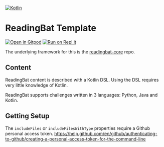 [![Kotlin](https://img.shields.io/badge/%20language-Kotlin-red.svg)](https://kotlinlang.org/)

# ReadingBat Template

[![Open in Gitpod](https://gitpod.io/button/open-in-gitpod.svg)](https://gitpod.io/#https://github.com/readingbat/readingbat-template)
[![Run on Repl.it](https://repl.it/badge/github/readingbat/readingbat-template)](https://repl.it/github/readingbat/readingbat-template)

The underlying framework for this is the [readingbat-core](https://github.com/readingbat/readingbat-core) repo.

## Content

ReadingBat content is described with a Kotlin DSL. Using the DSL requires very little knowledge of Kotlin.

ReadingBat supports challenges written in 3 languages: Python, Java and Kotlin.

## Getting Setup

The `includeFiles` or `includeFilesWithType` properties require a Github personal access token.
https://help.github.com/en/github/authenticating-to-github/creating-a-personal-access-token-for-the-command-line